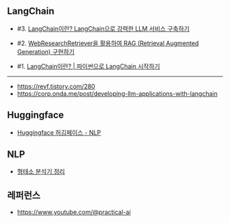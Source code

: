## LangChain ###


* #3. [LangChain이란? LangChain으로 강력한 LLM 서비스 구축하기](https://hipster4020.tistory.com/189)

* #2. [WebResearchRetriever을 활용하여 RAG (Retrieval Augmented Generation) 구현하기](https://littlefoxdiary.tistory.com/116)

* #1. [LangChain이란? | 파이썬으로 LangChain 시작하기](https://littlefoxdiary.tistory.com/114)


---
* https://revf.tistory.com/280
* https://corp.onda.me/post/developing-llm-applications-with-langchain

## Huggingface ##

* [Huggingface 허깅페이스 - NLP](https://hipster4020.tistory.com/176)

## NLP ##

* [형태소 분석기 정리](https://hipster4020.tistory.com/184)


## 레퍼런스 ##

* https://www.youtube.com/@practical-ai
